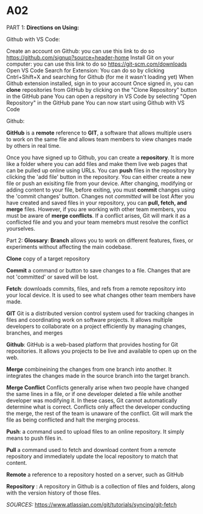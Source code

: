 # A02
PART 1:
**Directions on Using:**

Github with VS Code:

Create an account on Github: you can use this link to do so https://github.com/signup?source=header-home 
Install Git on your computer: you can use this link to do so https://git-scm.com/downloads 
Open VS Code
Search for Extension: You can do so by clicking Cntrl+Shift+X and searching for Github (for me it wasn't loading yet)
When Github extension installed, sign in to your account
Once signed in, you can **clone** repositories from GitHub by clicking on the "Clone Repository" button in the GitHub pane
You can open a repsitory in VS Code by selecting "Open Repository" in the GitHub pane 
You can now start using Github with VS Code
  


  Github:

  **GitHub** is a **remote** reference to **GIT**, a software that allows multiple users to work on the same file and allows team members to view changes made by others in real time. 
  
Once you have signed up to Github, you can create a **repository**. It is more like a folder where you can add files and make them live web pages that can be pulled up online using     URLs. 
You can **push** files in the repository by clicking the 'add file' button in the repository. You can either create a new file or push an exisiting file from your device. 
After changing, modifying or adding content to your file, before exiting, you must **commit** changes using the 'commit changes' button. Changes not *committed* will be lost
After you have created and saved files in your repository, you can **pull, fetch, and merge** files. 
However, if you are working with other team members, you must be aware of **merge conflicts**. If a conflict arises, Git will mark it as a conflicted file and you and your team         memebrs must resolve the conflict yourselves. 
  

    




Part 2: **Glossary**:
 **Branch** allows you to work on different features, fixes, or experiments without affecting the main codebase. 
  
  **Clone** copy of a target repository
  
  **Commit** a command or button to save changes to a file. Changes that are not 'committed' or saved will be lost. 

  **Fetch**:  downloads commits, files, and refs from a remote repository into your local device. It is used to see what changes other team members have made.
 
  **GIT** Git is a distributed version control system used for tracking changes in files and coordinating work on software projects. It allows multiple developers to collaborate on a             project efficiently by managing changes, branches, and merges
  
  **Github**: GitHub is a web-based platform that provides hosting for Git repositories. It allows you projects to be live and available to open up on the web.
  
  **Merge**  combineining the changes from one branch into another. It integrates the changes made in the source branch into the target branch.
  
  **Merge Conflict** Conflicts generally arise when two people have changed the same lines in a file, or if one developer deleted a file while another developer was modifying it. In                       these cases, Git cannot automatically determine what is correct. Conflicts only affect the developer conducting the merge, the rest of the team is unaware of the                         conflict. Git will mark the file as being conflicted and halt the merging process.
  
  **Push**:  a command used to upload files to an online repository. It simply means to push files in.
  
  **Pull** a command used to fetch and download content from a remote repository and immediately update the local repository to match that content.
  
  **Remote** a reference to a repository hosted on a server, such as GitHub
  
  **Repository** : A repository in Github is a collection of files and folders, along with the version history of those files.


  *SOURCES:*
  https://www.atlassian.com/git/tutorials/syncing/git-fetch
